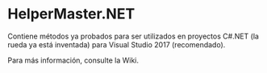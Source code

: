 # HelperMaster.NET

Contiene métodos ya probados para ser utilizados en proyectos C#.NET (la rueda ya está inventada) para Visual Studio 2017 (recomendado).

Para más información, consulte la Wiki.
